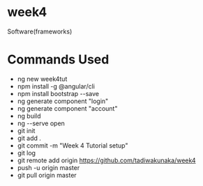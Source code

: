 # week4
Software(frameworks)
# Commands Used
* ng new week4tut
* npm install -g @angular/cli
* npm install bootstrap --save
* ng generate component "login"
* ng generate component "account"
* ng build
* ng --serve open
* git init
* git add .
* git commit -m "Week 4 Tutorial setup"
* git log
* git remote add origin https://github.com/tadiwakunaka/week4
* push -u origin master
* git pull origin master 
